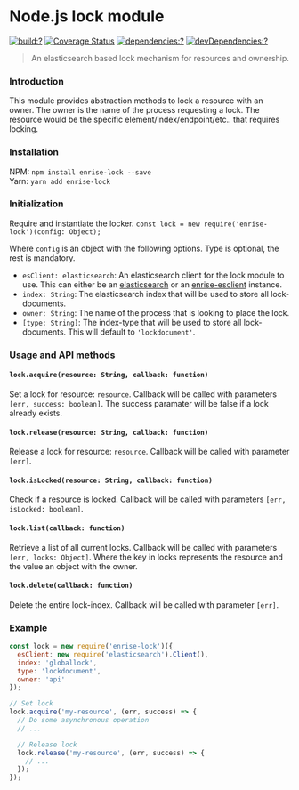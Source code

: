 # Node.js lock module

[![build:?](https://img.shields.io/travis/Enrise/node-lock.svg?style=flat-square)](https://travis-ci.org/Enrise/node-lock)
[![Coverage Status](https://img.shields.io/coveralls/Enrise/node-lock/master.svg?style=flat-square)](https://coveralls.io/github/Enrise/node-lock?branch=master)
[![dependencies:?](https://img.shields.io/david/Enrise/node-lock.svg?style=flat-square)](https://david-dm.org/Enrise/node-lock)
[![devDependencies:?](https://img.shields.io/david/dev/Enrise/node-lock.svg?style=flat-square)](https://david-dm.org/Enrise/node-lock)

> An elasticsearch based lock mechanism for resources and ownership.

### Introduction
This module provides abstraction methods to lock a resource with an owner. The owner is the name of the process requesting a lock. The resource would be the specific element/index/endpoint/etc.. that requires locking.

### Installation
NPM: `npm install enrise-lock --save`  
Yarn: `yarn add enrise-lock`

### Initialization
Require and instantiate the locker.
`const lock = new require('enrise-lock')(config: Object);`

Where `config` is an object with the following options. Type is optional, the rest is mandatory.

- `esClient: elasticsearch`: An elasticsearch client for the lock module to use. This can either be an [elasticsearch](https://www.npmjs.com/package/elasticsearch) or an [enrise-esclient](https://www.npmjs.com/package/enrise-esclient) instance.
- `index: String`: The elasticsearch index that will be used to store all lock-documents.
- `owner: String`: The name of the process that is looking to place the lock.
- `[type: String]`: The index-type that will be used to store all lock-documents. This will default to `'lockdocument'`.

### Usage and API methods

#### `lock.acquire(resource: String, callback: function)`
Set a lock for resource: `resource`. Callback will be called with parameters `[err, success: boolean]`. The success paramater will be false if a lock already exists.

#### `lock.release(resource: String, callback: function)`
Release a lock for resource: `resource`. Callback will be called with parameter `[err]`.

#### `lock.isLocked(resource: String, callback: function)`
Check if a resource is locked. Callback will be called with parameters `[err, isLocked: boolean]`.

#### `lock.list(callback: function)`
Retrieve a list of all current locks. Callback will be called with parameters `[err, locks: Object]`. Where the key in locks represents the resource and the value an object with the owner.

#### `lock.delete(callback: function)`
Delete the entire lock-index. Callback will be called with parameter `[err]`.

### Example
```js
const lock = new require('enrise-lock')({
  esClient: new require('elasticsearch').Client(),
  index: 'globallock',
  type: 'lockdocument',
  owner: 'api'
});

// Set lock
lock.acquire('my-resource', (err, success) => {
  // Do some asynchronous operation
  // ...

  // Release lock
  lock.release('my-resource', (err, success) => {
  	// ...
  });
});

```